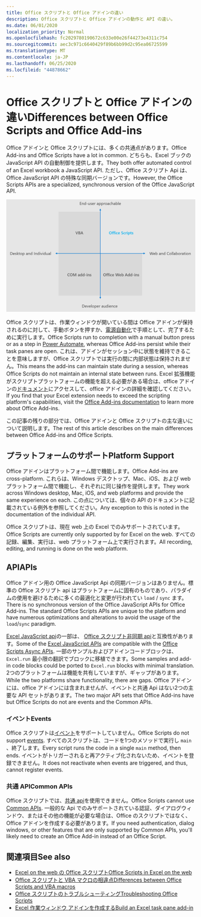 ```yaml
---
title: Office スクリプトと Office アドインの違い
description: Office スクリプトと Office アドインの動作と API の違い。
ms.date: 06/01/2020
localization_priority: Normal
ms.openlocfilehash: fc2029780190672c633e00e26f44273e4311c754
ms.sourcegitcommit: aec3c971c6640429f89b6bb99d2c95ea06725599
ms.translationtype: MT
ms.contentlocale: ja-JP
ms.lasthandoff: 06/25/2020
ms.locfileid: "44878662"
---
```

# <a name="differences-between-office-scripts-and-office-add-ins"></a><span data-ttu-id="f8b13-103">Office スクリプトと Office アドインの違い</span><span class="sxs-lookup"><span data-stu-id="f8b13-103">Differences between Office Scripts and Office Add-ins</span></span>

<span data-ttu-id="f8b13-104">Office アドインと Office スクリプトには、多くの共通点があります。</span><span class="sxs-lookup"><span data-stu-id="f8b13-104">Office Add-ins and Office Scripts have a lot in common.</span></span> <span data-ttu-id="f8b13-105">どちらも、Excel ブックの JavaScript API の自動制御を提供します。</span><span class="sxs-lookup"><span data-stu-id="f8b13-105">They both offer automated control of an Excel workbook a JavaScript API.</span></span> <span data-ttu-id="f8b13-106">ただし、Office スクリプト Api は、Office JavaScript API の特殊な同期バージョンです。</span><span class="sxs-lookup"><span data-stu-id="f8b13-106">However, the Office Scripts APIs are a specialized, synchronous version of the Office JavaScript API.</span></span>

![さまざまな Office 機能拡張ソリューションのフォーカス領域を示す4つの領域の図。](../images/office-programmability-diagram.png)

<span data-ttu-id="f8b13-109">Office スクリプトは、作業ウィンドウが開いている間は Office アドインが保持されるのに対して、手動ボタンを押すか、[電源自動化](https://flow.microsoft.com/)で手順として、完了するために実行します。</span><span class="sxs-lookup"><span data-stu-id="f8b13-109">Office Scripts run to completion with a manual button press or as a step in [Power Automate](https://flow.microsoft.com/), whereas Office Add-ins persist while their task panes are open.</span></span> <span data-ttu-id="f8b13-110">これは、アドインがセッション中に状態を維持できることを意味しますが、Office スクリプトでは実行の間に内部状態は保持されません。</span><span class="sxs-lookup"><span data-stu-id="f8b13-110">This means the add-ins can maintain state during a session, whereas Office Scripts do not maintain an internal state between runs.</span></span> <span data-ttu-id="f8b13-111">Excel 拡張機能がスクリプトプラットフォームの機能を超える必要がある場合は、office アドインの[ドキュメント](/office/dev/add-ins)にアクセスして、office アドインの詳細を確認してください。</span><span class="sxs-lookup"><span data-stu-id="f8b13-111">If you find that your Excel extension needs to exceed the scripting platform's capabilities, visit the [Office Add-ins documentation](/office/dev/add-ins) to learn more about Office Add-ins.</span></span>

<span data-ttu-id="f8b13-112">この記事の残りの部分では、Office アドインと Office スクリプトの主な違いについて説明します。</span><span class="sxs-lookup"><span data-stu-id="f8b13-112">The rest of this article describes on the main differences between Office Add-ins and Office Scripts.</span></span>

## <a name="platform-support"></a><span data-ttu-id="f8b13-113">プラットフォームのサポート</span><span class="sxs-lookup"><span data-stu-id="f8b13-113">Platform Support</span></span>

<span data-ttu-id="f8b13-114">Office アドインはプラットフォーム間で機能します。</span><span class="sxs-lookup"><span data-stu-id="f8b13-114">Office Add-ins are cross-platform.</span></span> <span data-ttu-id="f8b13-115">これらは、Windows デスクトップ、Mac、iOS、および web プラットフォーム間で機能し、それぞれに同じ操作を提供します。</span><span class="sxs-lookup"><span data-stu-id="f8b13-115">They work across Windows desktop, Mac, iOS, and web platforms and provide the same experience on each.</span></span> <span data-ttu-id="f8b13-116">この点については、個々の API のドキュメントに記載されている例外を参照してください。</span><span class="sxs-lookup"><span data-stu-id="f8b13-116">Any exception to this is noted in the documentation of the individual API.</span></span>

<span data-ttu-id="f8b13-117">Office スクリプトは、現在 web 上の Excel でのみサポートされています。</span><span class="sxs-lookup"><span data-stu-id="f8b13-117">Office Scripts are currently only supported by for Excel on the web.</span></span> <span data-ttu-id="f8b13-118">すべての記録、編集、実行は、web プラットフォーム上で実行されます。</span><span class="sxs-lookup"><span data-stu-id="f8b13-118">All recording, editing, and running is done on the web platform.</span></span>

## <a name="apis"></a><span data-ttu-id="f8b13-119">API</span><span class="sxs-lookup"><span data-stu-id="f8b13-119">APIs</span></span>

<span data-ttu-id="f8b13-120">Office アドイン用の Office JavaScript Api の同期バージョンはありません。標準の Office スクリプト api はプラットフォームに固有のものであり、パラダイムの使用を避けるために多くの最適化と変更が行われてい `load` / `sync` ます。</span><span class="sxs-lookup"><span data-stu-id="f8b13-120">There is no synchronous version of the Office JavaScript APIs for Office Add-ins. The standard Office Scripts APIs are unique to the platform and have numerous optimizations and alterations to avoid the usage of the `load`/`sync` paradigm.</span></span>

<span data-ttu-id="f8b13-121">[Excel JavaScript api](/javascript/api/excel?view=excel-js-preview)の一部は、 [Office スクリプト非同期 api](../develop/excel-async-model.md)と互換性があります。</span><span class="sxs-lookup"><span data-stu-id="f8b13-121">Some of the [Excel JavaScript APIs](/javascript/api/excel?view=excel-js-preview) are compatible with the [Office Scripts Async APIs](../develop/excel-async-model.md).</span></span> <span data-ttu-id="f8b13-122">一部のサンプルおよびアドインコードブロックは、 `Excel.run` 最小限の翻訳でブロックに移植できます。</span><span class="sxs-lookup"><span data-stu-id="f8b13-122">Some samples and add-in code blocks could be ported to `Excel.run` blocks with minimal translation.</span></span> <span data-ttu-id="f8b13-123">2つのプラットフォームは機能を共有していますが、ギャップがあります。</span><span class="sxs-lookup"><span data-stu-id="f8b13-123">While the two platforms share functionality, there are gaps.</span></span> <span data-ttu-id="f8b13-124">Office アドインには、office アドインには含まれませんが、イベントと共通 Api はない2つの主要な API セットがあります。</span><span class="sxs-lookup"><span data-stu-id="f8b13-124">The two major API sets that Office Add-ins have but Office Scripts do not are events and the Common APIs.</span></span>

### <a name="events"></a><span data-ttu-id="f8b13-125">イベント</span><span class="sxs-lookup"><span data-stu-id="f8b13-125">Events</span></span>

<span data-ttu-id="f8b13-126">Office スクリプトは[イベント](/office/dev/add-ins/excel/excel-add-ins-events)をサポートしていません。</span><span class="sxs-lookup"><span data-stu-id="f8b13-126">Office Scripts do not support [events](/office/dev/add-ins/excel/excel-add-ins-events).</span></span> <span data-ttu-id="f8b13-127">すべてのスクリプトは、コードを1つのメソッドで実行し `main` 、終了します。</span><span class="sxs-lookup"><span data-stu-id="f8b13-127">Every script runs the code in a single `main` method, then ends.</span></span> <span data-ttu-id="f8b13-128">イベントがトリガーされると再アクティブ化されないため、イベントを登録できません。</span><span class="sxs-lookup"><span data-stu-id="f8b13-128">It does not reactivate when events are triggered, and thus, cannot register events.</span></span>

### <a name="common-apis"></a><span data-ttu-id="f8b13-129">共通 API</span><span class="sxs-lookup"><span data-stu-id="f8b13-129">Common APIs</span></span>

<span data-ttu-id="f8b13-130">Office スクリプトでは、[共通 api](/javascript/api/office)を使用できません。</span><span class="sxs-lookup"><span data-stu-id="f8b13-130">Office Scripts cannot use [Common APIs](/javascript/api/office).</span></span> <span data-ttu-id="f8b13-131">一般的な Api でのみサポートされている認証、ダイアログウィンドウ、またはその他の機能が必要な場合は、Office のスクリプトではなく、Office アドインを作成する必要があります。</span><span class="sxs-lookup"><span data-stu-id="f8b13-131">If you need authentication, dialog windows, or other features that are only supported by Common APIs, you'll likely need to create an Office Add-in instead of an Office Script.</span></span>

## <a name="see-also"></a><span data-ttu-id="f8b13-132">関連項目</span><span class="sxs-lookup"><span data-stu-id="f8b13-132">See also</span></span>

- [<span data-ttu-id="f8b13-133">Excel on the web の Office スクリプト</span><span class="sxs-lookup"><span data-stu-id="f8b13-133">Office Scripts in Excel on the web</span></span>](../overview/excel.md)
- [<span data-ttu-id="f8b13-134">Office スクリプトと VBA マクロの相違点</span><span class="sxs-lookup"><span data-stu-id="f8b13-134">Differences between Office Scripts and VBA macros</span></span>](vba-differences.md)
- [<span data-ttu-id="f8b13-135">Office スクリプトのトラブルシューティング</span><span class="sxs-lookup"><span data-stu-id="f8b13-135">Troubleshooting Office Scripts</span></span>](../testing/troubleshooting.md)
- [<span data-ttu-id="f8b13-136">Excel 作業ウィンドウ アドインを作成する</span><span class="sxs-lookup"><span data-stu-id="f8b13-136">Build an Excel task pane add-in</span></span>](/office/dev/add-ins/quickstarts/excel-quickstart-jquery)
